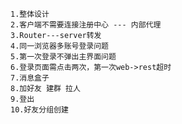     1.整体设计
    2.客户端不需要连接注册中心 --- 内部代理
    3.Router---server转发
    4.同一浏览器多账号登录问题
    5.第一次登录不弹出主界面问题
    6.登录页面需点击两次，第一次web->rest超时
    7.消息盒子
    8.加好友 建群 拉人
    9.登出
    10.好友分组创建
   